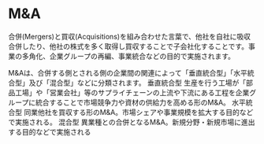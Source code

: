 # M&A

合併(Mergers)と買収(Acquisitions)を組み合わせた言葉で、他社を自社に吸収合併したり、他社の株式を多く取得し買収することで子会社化することです。事業の多角化、企業グループの再編、事業統合などの目的で実施されます。

M&Aは、合併する側とされる側の企業間の関連によって「垂直統合型」「水平統合型」及び「混合型」などに分類されます。
垂直統合型
生産を行う工場が「部品工場」や「営業会社」等のサプライチェーンの上流や下流にある工程を企業グループに統合することで市場競争力や資材の供給力を高める形のM&A。
水平統合型
同業他社を買収する形のM&A。市場シェアや事業規模を拡大する目的などで実施される。
混合型
異業種との合併となるM&A。新規分野・新規市場に進出する目的などで実施される
